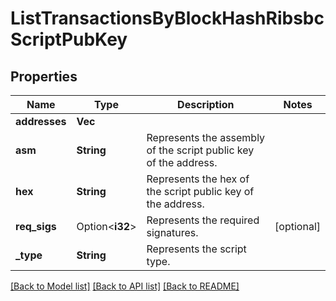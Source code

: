 # ListTransactionsByBlockHashRibsbcScriptPubKey

## Properties

Name | Type | Description | Notes
------------ | ------------- | ------------- | -------------
**addresses** | **Vec<String>** |  | 
**asm** | **String** | Represents the assembly of the script public key of the address. | 
**hex** | **String** | Represents the hex of the script public key of the address. | 
**req_sigs** | Option<**i32**> | Represents the required signatures. | [optional]
**_type** | **String** | Represents the script type. | 

[[Back to Model list]](../README.md#documentation-for-models) [[Back to API list]](../README.md#documentation-for-api-endpoints) [[Back to README]](../README.md)


